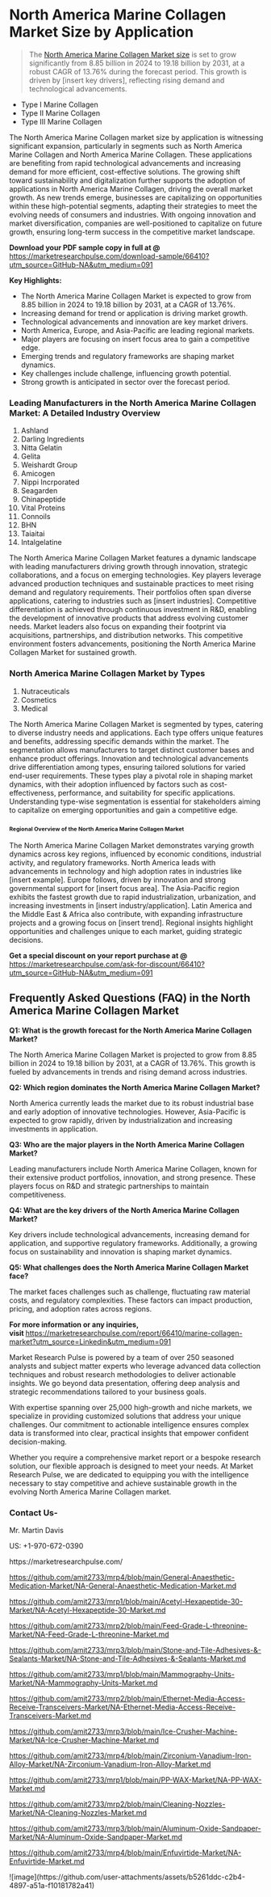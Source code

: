 <h1>North America Marine Collagen Market&nbsp;Size by Application</h1><blockquote><p>The <a href="https://marketresearchpulse.com/download-sample/66410?utm_source=GitHub-NA&amp;utm_medium=091">North America Marine Collagen Market size</a> is set to grow significantly from 8.85 billion in 2024 to 19.18 billion by 2031, at a robust CAGR of 13.76% during the forecast period. This growth is driven by [insert key drivers], reflecting rising demand and technological advancements.</p></blockquote><ul><li>Type I Marine Collagen<li> Type II Marine Collagen<li> Type III Marine Collagen</li></ul><p>The North America Marine Collagen market size by application is witnessing significant expansion, particularly in segments such as North America Marine Collagen and North America Marine Collagen. These applications are benefiting from rapid technological advancements and increasing demand for more efficient, cost-effective solutions. The growing shift toward sustainability and digitalization further supports the adoption of applications in North America Marine Collagen, driving the overall market growth. As new trends emerge, businesses are capitalizing on opportunities within these high-potential segments, adapting their strategies to meet the evolving needs of consumers and industries. With ongoing innovation and market diversification, companies are well-positioned to capitalize on future growth, ensuring long-term success in the competitive market landscape.</p><p><strong>Download your PDF sample copy in full at @ </strong><a href="https://marketresearchpulse.com/download-sample/66410?utm_source=GitHub-NA&amp;utm_medium=091">https://marketresearchpulse.com/download-sample/66410?utm_source=GitHub-NA&amp;utm_medium=091</a></p><p><strong>Key Highlights: </strong></p><ul><li>The North America Marine Collagen Market is expected to grow from 8.85 billion in 2024 to 19.18 billion by 2031, at a CAGR of 13.76%.</li><li>Increasing demand for trend or application is driving market growth.</li><li>Technological advancements and innovation are key market drivers.</li><li>North America, Europe, and Asia-Pacific are leading regional markets.</li><li>Major players are focusing on insert focus area to gain a competitive edge.</li><li>Emerging trends and regulatory frameworks are shaping market dynamics.</li><li>Key challenges include challenge, influencing growth potential.</li><li>Strong growth is anticipated in sector over the forecast period.</li></ul><h3>Leading Manufacturers in the North America Marine Collagen Market: A Detailed Industry Overview</h3><ol><li>Ashland</li><li>Darling Ingredients</li><li>Nitta Gelatin</li><li>Gelita</li><li>Weishardt Group</li><li>Amicogen</li><li>Nippi Incrporated</li><li>Seagarden</li><li>Chinapeptide</li><li>Vital Proteins</li><li>Connoils</li><li>BHN</li><li>Taiaitai</li><li>Intalgelatine</li></ol><div class="flex max-w-full flex-col flex-grow"><div class="min-h-8 text-message flex w-full flex-col items-end gap-2 whitespace-normal break-words [.text-message+&amp;]:mt-5" dir="auto" data-message-author-role="assistant" data-message-id="fd8432e4-4910-450d-b182-61b7bfb0a01f" data-message-model-slug="gpt-4o"><div class="flex w-full flex-col gap-1 empty:hidden first:pt-[3px]"><div class="markdown prose w-full break-words dark:prose-invert light"><p>The North America Marine Collagen Market features a dynamic landscape with leading manufacturers driving growth through innovation, strategic collaborations, and a focus on emerging technologies. Key players leverage advanced production techniques and sustainable practices to meet rising demand and regulatory requirements. Their portfolios often span diverse applications, catering to industries such as [insert industries]. Competitive differentiation is achieved through continuous investment in R&amp;D, enabling the development of innovative products that address evolving customer needs. Market leaders also focus on expanding their footprint via acquisitions, partnerships, and distribution networks. This competitive environment fosters advancements, positioning the North America Marine Collagen Market for sustained growth.</p></div></div></div></div><h3>North America Marine Collagen Market by Types</h3><ol><li>Nutraceuticals<li> Cosmetics<li> Medical</li></ol><div class="flex max-w-full flex-col flex-grow"><div class="min-h-8 text-message flex w-full flex-col items-end gap-2 whitespace-normal break-words [.text-message+&amp;]:mt-5" dir="auto" data-message-author-role="assistant" data-message-id="084470be-0bb7-4664-bddf-5156b4f41249" data-message-model-slug="gpt-4o-mini"><div class="flex w-full flex-col gap-1 empty:hidden first:pt-[3px]"><div class="markdown prose w-full break-words dark:prose-invert light"><p>The North America Marine Collagen Market is segmented by types, catering to diverse industry needs and applications. Each type offers unique features and benefits, addressing specific demands within the market. The segmentation allows manufacturers to target distinct customer bases and enhance product offerings. Innovation and technological advancements drive differentiation among types, ensuring tailored solutions for varied end-user requirements. These types play a pivotal role in shaping market dynamics, with their adoption influenced by factors such as cost-effectiveness, performance, and suitability for specific applications. Understanding type-wise segmentation is essential for stakeholders aiming to capitalize on emerging opportunities and gain a competitive edge.</p></div></div></div></div><h3><span style="font-size: 11px;">Regional Overview of the North America Marine Collagen Market</span></h3><div class="flex max-w-full flex-col flex-grow"><div class="min-h-8 text-message flex w-full flex-col items-end gap-2 whitespace-normal break-words [.text-message+&amp;]:mt-5" dir="auto" data-message-author-role="assistant" data-message-id="e9038762-ce64-4e30-91c9-9bd413514231" data-message-model-slug="gpt-4o-mini"><div class="flex w-full flex-col gap-1 empty:hidden first:pt-[3px]"><div class="markdown prose w-full break-words dark:prose-invert light"><p>The North America Marine Collagen Market demonstrates varying growth dynamics across key regions, influenced by economic conditions, industrial activity, and regulatory frameworks. North America leads with advancements in technology and high adoption rates in industries like [insert example]. Europe follows, driven by innovation and strong governmental support for [insert focus area]. The Asia-Pacific region exhibits the fastest growth due to rapid industrialization, urbanization, and increasing investments in [insert industry/application]. Latin America and the Middle East &amp; Africa also contribute, with expanding infrastructure projects and a growing focus on [insert trend]. Regional insights highlight opportunities and challenges unique to each market, guiding strategic decisions.</p></div></div></div></div><p><strong>Get a special discount on your report purchase at @ </strong><a href="https://marketresearchpulse.com/ask-for-discount/66410?utm_source=GitHub-NA&amp;utm_medium=091">https://marketresearchpulse.com/ask-for-discount/66410?utm_source=GitHub-NA&amp;utm_medium=091</a></p><h2>Frequently Asked Questions (FAQ) in the North America Marine Collagen Market</h2><p><strong>Q1: What is the growth forecast for the North America Marine Collagen Market?</strong></p><p>The North America Marine Collagen Market is projected to grow from 8.85 billion in 2024 to 19.18 billion by 2031, at a CAGR of 13.76%. This growth is fueled by advancements in trends and rising demand across industries.</p><p><strong>Q2: Which region dominates the North America Marine Collagen Market?</strong></p><p>North America currently leads the market due to its robust industrial base and early adoption of innovative technologies. However, Asia-Pacific is expected to grow rapidly, driven by industrialization and increasing investments in application.</p><p><strong>Q3: Who are the major players in the North America Marine Collagen Market?</strong></p><p>Leading manufacturers include North America Marine Collagen, known for their extensive product portfolios, innovation, and strong presence. These players focus on R&amp;D and strategic partnerships to maintain competitiveness.</p><p><strong>Q4: What are the key drivers of the North America Marine Collagen Market?</strong></p><p>Key drivers include technological advancements, increasing demand for application, and supportive regulatory frameworks. Additionally, a growing focus on sustainability and innovation is shaping market dynamics.</p><p><strong>Q5: What challenges does the North America Marine Collagen Market face?</strong></p><p>The market faces challenges such as challenge, fluctuating raw material costs, and regulatory complexities. These factors can impact production, pricing, and adoption rates across regions.</p><p><strong>For more information or any inquiries, visit&nbsp;</strong><a href="https://marketresearchpulse.com/report/66410/marine-collagen-market?utm_source=Linkedin&utm_medium=091">https://marketresearchpulse.com/report/66410/marine-collagen-market?utm_source=Linkedin&utm_medium=091</a></p><p>Market Research Pulse is powered by a team of over 250 seasoned analysts and subject matter experts who leverage advanced data collection techniques and robust research methodologies to deliver actionable insights. We go beyond data presentation, offering deep analysis and strategic recommendations tailored to your business goals.</p><p>With expertise spanning over 25,000 high-growth and niche markets, we specialize in providing customized solutions that address your unique challenges. Our commitment to actionable intelligence ensures complex data is transformed into clear, practical insights that empower confident decision-making.</p><p>Whether you require a comprehensive market report or a bespoke research solution, our flexible approach is designed to meet your needs. At Market Research Pulse, we are dedicated to equipping you with the intelligence necessary to stay competitive and achieve sustainable growth in the evolving North America Marine Collagen market.</p><h3><strong>Contact Us-</strong></h3><p>Mr. Martin Davis</p><p>US: +1-970-672-0390</p><p>https://marketresearchpulse.com/</p><p><a href="https://github.com/amit2733/mrp4/blob/main/General-Anaesthetic-Medication-Market/NA-General-Anaesthetic-Medication-Market.md">https://github.com/amit2733/mrp4/blob/main/General-Anaesthetic-Medication-Market/NA-General-Anaesthetic-Medication-Market.md</a></p><p><a href="https://github.com/amit2733/mrp1/blob/main/Acetyl-Hexapeptide-30-Market/NA-Acetyl-Hexapeptide-30-Market.md">https://github.com/amit2733/mrp1/blob/main/Acetyl-Hexapeptide-30-Market/NA-Acetyl-Hexapeptide-30-Market.md</a></p><p><a href="https://github.com/amit2733/mrp2/blob/main/Feed-Grade-L-threonine-Market/NA-Feed-Grade-L-threonine-Market.md">https://github.com/amit2733/mrp2/blob/main/Feed-Grade-L-threonine-Market/NA-Feed-Grade-L-threonine-Market.md</a></p><p><a href="https://github.com/amit2733/mrp3/blob/main/Stone-and-Tile-Adhesives-&-Sealants-Market/NA-Stone-and-Tile-Adhesives-&-Sealants-Market.md">https://github.com/amit2733/mrp3/blob/main/Stone-and-Tile-Adhesives-&-Sealants-Market/NA-Stone-and-Tile-Adhesives-&-Sealants-Market.md</a></p><p><a href="https://github.com/amit2733/mrp1/blob/main/Mammography-Units-Market/NA-Mammography-Units-Market.md">https://github.com/amit2733/mrp1/blob/main/Mammography-Units-Market/NA-Mammography-Units-Market.md</a></p><p><a href="https://github.com/amit2733/mrp2/blob/main/Ethernet-Media-Access-Receive-Transceivers-Market/NA-Ethernet-Media-Access-Receive-Transceivers-Market.md">https://github.com/amit2733/mrp2/blob/main/Ethernet-Media-Access-Receive-Transceivers-Market/NA-Ethernet-Media-Access-Receive-Transceivers-Market.md</a></p><p><a href="https://github.com/amit2733/mrp3/blob/main/Ice-Crusher-Machine-Market/NA-Ice-Crusher-Machine-Market.md">https://github.com/amit2733/mrp3/blob/main/Ice-Crusher-Machine-Market/NA-Ice-Crusher-Machine-Market.md</a></p><p><a href="https://github.com/amit2733/mrp4/blob/main/Zirconium-Vanadium-Iron-Alloy-Market/NA-Zirconium-Vanadium-Iron-Alloy-Market.md">https://github.com/amit2733/mrp4/blob/main/Zirconium-Vanadium-Iron-Alloy-Market/NA-Zirconium-Vanadium-Iron-Alloy-Market.md</a></p><p><a href="https://github.com/amit2733/mrp1/blob/main/PP-WAX-Market/NA-PP-WAX-Market.md">https://github.com/amit2733/mrp1/blob/main/PP-WAX-Market/NA-PP-WAX-Market.md</a></p><p><a href="https://github.com/amit2733/mrp2/blob/main/Cleaning-Nozzles-Market/NA-Cleaning-Nozzles-Market.md">https://github.com/amit2733/mrp2/blob/main/Cleaning-Nozzles-Market/NA-Cleaning-Nozzles-Market.md</a></p><p><a href="https://github.com/amit2733/mrp3/blob/main/Aluminum-Oxide-Sandpaper-Market/NA-Aluminum-Oxide-Sandpaper-Market.md">https://github.com/amit2733/mrp3/blob/main/Aluminum-Oxide-Sandpaper-Market/NA-Aluminum-Oxide-Sandpaper-Market.md</a></p><p><a href="https://github.com/amit2733/mrp4/blob/main/Enfuvirtide-Market/NA-Enfuvirtide-Market.md">https://github.com/amit2733/mrp4/blob/main/Enfuvirtide-Market/NA-Enfuvirtide-Market.md</a></p>
![image](https://github.com/user-attachments/assets/b5261ddc-c2b4-4897-a51a-f10181782a41)
